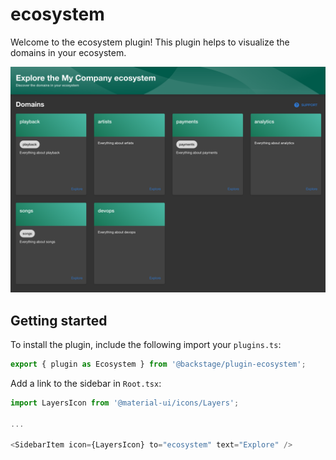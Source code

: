 # ecosystem

Welcome to the ecosystem plugin!
This plugin helps to visualize the domains in your ecosystem.

![Domain Explorer](./docs/domains.png)

## Getting started

To install the plugin, include the following import your `plugins.ts`:

```typescript
export { plugin as Ecosystem } from '@backstage/plugin-ecosystem';
```

Add a link to the sidebar in `Root.tsx`:

```typescript
import LayersIcon from '@material-ui/icons/Layers';

...

<SidebarItem icon={LayersIcon} to="ecosystem" text="Explore" />
```
